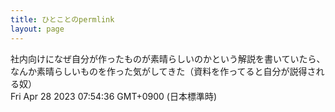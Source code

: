 ```yaml
---
title: ひとことのpermlink
layout: page
---
```

<div class="box" dt="1682636076530">
  社内向けになぜ自分が作ったものが素晴らしいのかという解説を書いていたら、なんか素晴らしいものを作った気がしてきた（資料を作ってると自分が説得される奴）
  <div class="content is-small">Fri Apr 28 2023 07:54:36 GMT+0900 (日本標準時)</div>
</div>